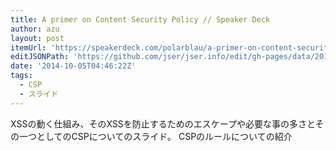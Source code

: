 ```yaml
---
title: A primer on Content Security Policy // Speaker Deck
author: azu
layout: post
itemUrl: 'https://speakerdeck.com/polarblau/a-primer-on-content-security-policy'
editJSONPath: 'https://github.com/jser/jser.info/edit/gh-pages/data/2014/10/index.json'
date: '2014-10-05T04:46:22Z'
tags:
  - CSP
  - スライド
---
```

XSSの動く仕組み、そのXSSを防止するためのエスケープや必要な事の多さとその一つとしてのCSPについてのスライド。
CSPのルールについての紹介
